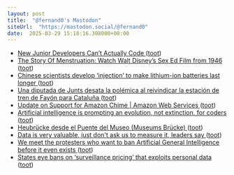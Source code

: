 ```yaml
---
layout: post
title:  "@fernand0's Mastodon"
siteUrl:  "https://mastodon.social/@fernand0"
date:  2025-03-29 15:18:16.308000+00:00
---
```

*  [New Junior Developers Can’t Actually Code ](https://nmn.gl/blog/ai-and-learnin) ([toot](https://mastodon.social/@fernand0/114246385421972803))
*  [The Story Of Menstruation: Watch Walt Disney’s Sex Ed Film from 1946 ](https://www.openculture.com/2025/03/the-story-of-menstruation-1946.htm) ([toot](https://mastodon.social/@fernand0/114246130632683535))
*  [Chinese scientists develop ‘injection’ to make lithium-ion batteries last longer ](https://www.scmp.com/news/china/science/article/3298762/chinese-scientists-develop-injection-make-smartphone-and-ev-batteries-last-longe) ([toot](https://mastodon.social/@fernand0/114245935304012014))
*  [Una diputada de Junts desata la polémica al reivindicar la estación de tren de Fayón para Cataluña ](https://www.elperiodicodearagon.com/aragon/2025/03/19/diputada-junts-desata-polemica-reivindicar-115474741.htm) ([toot](https://mastodon.social/@fernand0/114245783398972520))
*  [Update on Support for Amazon Chime \| Amazon Web Services ](https://aws.amazon.com/blogs/messaging-and-targeting/update-on-support-for-amazon-chime) ([toot](https://mastodon.social/@fernand0/114245544890539796))
*  [Artificial intelligence is prompting an evolution, not extinction, for coders ](https://www.thestar.com.my/tech/tech-news/2025/02/21/artificial-intelligence-is-prompting-an-evolution-not-extinction-for-coder) ([toot](https://mastodon.social/@fernand0/114245309831425320))
*  [Heubrücke desde el Puente del Museo (Museums Brücke) ](https://www.flickr.com/photos/fernand0/54373852942) ([toot](https://mastodon.social/@fernand0/114245043025652380))
*  [Data is very valuable, just don't ask us to measure it, leaders say ](https://www.theregister.com/2025/02/21/data_survey_analyst) ([toot](https://mastodon.social/@fernand0/114244928452437637))
*  [We meet the protesters who want to ban Artificial General Intelligence before it even exists ](https://www.theregister.com/2025/02/19/ai_activists_seek_ban_agi) ([toot](https://mastodon.social/@fernand0/114243429649078877))
*  [States eye bans on ‘surveillance pricing’ that exploits personal data ](https://www.bostonglobe.com/2025/02/20/business/states-eye-bans-surveillance-pricing-that-exploits-personal-data) ([toot](https://mastodon.social/@fernand0/114241426369348446))
